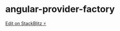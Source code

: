 # angular-provider-factory

[Edit on StackBlitz ⚡️](https://stackblitz.com/edit/angular-provider-factory)